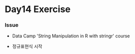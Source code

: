 # Day14 Exercise

### Issue

* Data Camp 'String Manipulation in R with stringr' course

* 정규표현식 시작

 